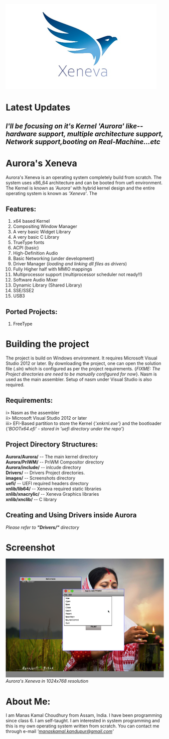 ![alt text](https://github.com/manaskamal/aurora-xeneva/blob/master/images/XELogo.jpg?raw=true)

# Latest Updates

## _I'll be focusing on it's Kernel 'Aurora' like--hardware support, multiple architecture support, Network support,booting on Real-Machine...etc_


# Aurora's Xeneva

Aurora's Xeneva is an operating system completely build from scratch. The system uses x86_64 architecture and can be booted from uefi environment.
The Kernel is known as _'Aurora'_ with hybrid kernel design and the entire operating system is known as _'Xeneva'_. The


## __Features__:
1. x64 based Kernel
2. Compositing Window Manager
3. A very basic Widget Library
4. A very basic C Library
5. TrueType fonts
6. ACPI (basic)
7. High-Definition Audio
8. Basic Networking (under development)
9. Driver Manager (_loading and linking dll files as drivers_)
10. Fully Higher half with MMIO mappings
11. Multiprocessor support (multiprocessor scheduler not ready!!)
12. Software Audio Mixer 
13. Dynamic Library (Shared Library)
14. SSE/SSE2
15. USB3

## __Ported Projects__:
1. FreeType 

# Building the project

The project is build on Windows environment. It requires Microsoft Visual Studio 2012 or later.
By downloading the project, one can open the solution file (_.sln_) which is configured as per the
project requirements. {_FIXME: The Project directories are need to be manually configured for now_}.
Nasm is used as the main assembler. Setup of nasm under Visual Studio is also required.

## __Requirements__:

i> Nasm as the assembler <br>
ii> Microsoft Visual Studio 2012 or later <br>
iii> EFI-Based partition to store the Kernel {_'xnkrnl.exe'_} and
     the bootloader {_'BOOTx64.efi' - stored in 'uefi directory under the repo'_}


## __Project Directory Structures:__
__Aurora/Aurora/__ -- The main kernel directory <br>
__Aurora/PriWM/__ -- PriWM Compositor directory <br>
__Aurora/include/__ -- inlcude directory <br>
__Drivers/__ -- Drivers Project directories. <br>
__images/__ -- Screenshots directory <br>
__uefi/__ -- UEFI required headers directory <br>
__xnlib/lib64/__ -- Xeneva required static libraries <br>
__xnlib/xnacrylic/__ -- Xeneva Graphics libraries <br>
__xnlib/xnclib/__ -- C library  <br>


## __Creating and Using Drivers inside Aurora__
_Please refer to __"Drivers/"__ directory_


# Screenshot
![alt text](https://github.com/manaskamal/aurora-xeneva/blob/master/images/XENEVA64-2022-11-04-18-07-25.png?raw=true)
                             _Aurora's Xeneva in 1024x768 resolution_

# About Me:
I am Manas Kamal Choudhury from Assam, India. I have been programming since class 6. I am self-taught.
I am interested in system programming and this is my own operating system written from scratch. You can 
contact me through e-mail _'manaskamal.kandupur@gmail.com'_